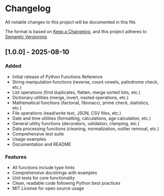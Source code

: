 # Changelog

All notable changes to this project will be documented in this file.

The format is based on [Keep a Changelog](https://keepachangelog.com/en/1.0.0/),
and this project adheres to [Semantic Versioning](https://semver.org/spec/v2.0.0.html).

## [1.0.0] - 2025-08-10

### Added
- Initial release of Python Functions Reference
- String manipulation functions (reverse, count vowels, palindrome check, etc.)
- List operations (find duplicates, flatten, merge sorted lists, etc.)
- Dictionary utilities (merge, invert, nested operations, etc.)
- Mathematical functions (factorial, fibonacci, prime check, statistics, etc.)
- File operations (read/write text, JSON, CSV files, etc.)
- Date and time utilities (formatting, calculations, age calculation, etc.)
- General utility functions (decorators, validation, clamping, etc.)
- Data processing functions (cleaning, normalization, outlier removal, etc.)
- Comprehensive test suite
- Usage examples
- Documentation and README

### Features
- All functions include type hints
- Comprehensive docstrings with examples
- Unit tests for core functionality
- Clean, readable code following Python best practices
- MIT License for open source usage
